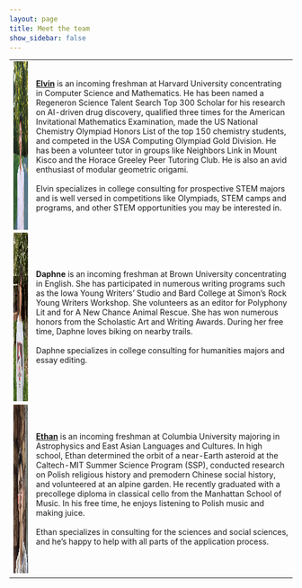 ```yaml
---
layout: page
title: Meet the team
show_sidebar: false
---
```


<style>
td, th {
   border: none!important;
}

table th:first-of-type {
    width: 20%;
}
table th:nth-of-type(2) {
    width: 80%;
}
</style>

| | |
|---|---|
| <img align="left" width="300" height="300" src="images/elvinlo.jpg"> | **[Elvin](https://www.linkedin.com/in/elvin-lo/)** is an incoming freshman at Harvard University concentrating in Computer Science and Mathematics. He has been named a Regeneron Science Talent Search Top 300 Scholar for his research on AI-driven drug discovery, qualified three times for the American Invitational Mathematics Examination, made the US National Chemistry Olympiad Honors List of the top 150 chemistry students, and competed in the USA Computing Olympiad Gold Division. He has been a volunteer tutor in groups like Neighbors Link in Mount Kisco and the Horace Greeley Peer Tutoring Club. He is also an avid enthusiast of modular geometric origami. <br/><br/> Elvin specializes in college consulting for prospective STEM majors and is well versed in competitions like Olympiads, STEM camps and programs, and other STEM opportunities you may be interested in. |
| <img align="left" width="300" height="300" src="images/daphne.jpeg"> | **Daphne** is an incoming freshman at Brown University concentrating in English. She has participated in numerous writing programs such as the Iowa Young Writers’ Studio and Bard College at Simon’s Rock Young Writers Workshop. She volunteers as an editor for Polyphony Lit and for A New Chance Animal Rescue. She has won numerous honors from the Scholastic Art and Writing Awards. During her free time, Daphne loves biking on nearby trails. <br/><br/> Daphne specializes in college consulting for humanities majors and essay editing. |
| <img align="left" width="300" height="300" src="images/ethan.jpeg"> | **[Ethan](https://www.linkedin.com/in/ethan-kuperman-a5a501250)** is an incoming freshman at Columbia University majoring in Astrophysics and East Asian Languages and Cultures. In high school, Ethan determined the orbit of a near-Earth asteroid at the Caltech-MIT Summer Science Program (SSP), conducted research on Polish religious history and premodern Chinese social history, and volunteered at an alpine garden. He recently graduated with a precollege diploma in classical cello from the Manhattan School of Music. In his free time, he enjoys listening to Polish music and making juice. <br/><br/> Ethan specializes in consulting for the sciences and social sciences, and he’s happy to help with all parts of the application process. |
| | |
